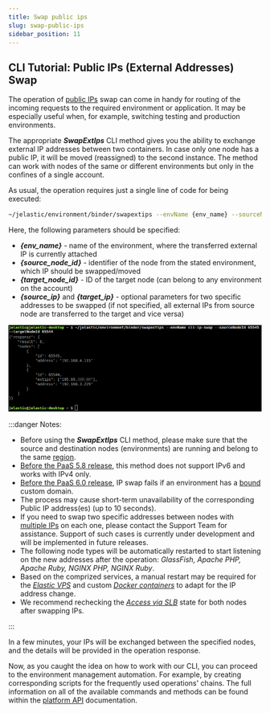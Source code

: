 ```yaml
---
title: Swap public ips
slug: swap-public-ips
sidebar_position: 11
---
```


## CLI Tutorial: Public IPs (External Addresses) Swap

The operation of [public IPs](/docs/application-setting/external-access-to-applications/public-ip) swap can come in handy for routing of the incoming requests to the required environment or application. It may be especially useful when, for example, switching testing and production environments.

The appropriate **_SwapExtIps_** CLI method gives you the ability to exchange external IP addresses between two containers. In case only one node has a public IP, it will be moved (reassigned) to the second instance. The method can work with nodes of the same or different environments but only in the confines of a single account.

As usual, the operation requires just a single line of code for being executed:

```bash
~/jelastic/environment/binder/swapextips --envName {env_name} --sourceNodeId {source_node_id} --targetNodeId {target_node_id} [--sourceIp {source_ip}] [--targetIp {target_ip}]
```

Here, the following parameters should be specified:

- **_{env_name}_** - name of the environment, where the transferred external IP is currently attached
- **_{source_node_id}_** - identifier of the node from the stated environment, which IP should be swapped/moved
- **_{target_node_id}_** - ID of the target node (can belong to any environment on the account)
- **_{source_ip}_** and **_{target_ip}_** - optional parameters for two specific addresses to be swapped (if not specified, all external IPs from source node are transferred to the target and vice versa)

<div style={{
    display:'flex',
    justifyContent: 'center',
    margin: '0 0 1rem 0'
}}>

![Locale Dropdown](./img/SwapPublicIPs/01-cli-swap-external-ip.png)

</div>

:::danger Notes:

- Before using the **_SwapExtIps_** CLI method, please make sure that the source and destination nodes (environments) are running and belong to the same [region](/docs/environment-management/environment-regions/choosing-a-region).
- <u>Before the PaaS 5.8 release</u>, this method does not support IPv6 and works with IPv4 only.
- <u>Before the PaaS 6.0 release</u>, IP swap fails if an environment has a [bound](/docs/ApplicationSetting/Domain%20Name%20Management/Custom%20Domain%20Name#how-to-bind-domain-to-environment) custom domain.
- The process may cause short-term unavailability of the corresponding Public IP address(es) (up to 10 seconds).
- If you need to swap two specific addresses between nodes with [multiple IPs](/docs/ApplicationSetting/External%20Access%20To%20Applications/Multiple%20Public%20IP) on each one, please contact the Support Team for assistance. Support of such cases is currently under development and will be implemented in future releases.
- The following node types will be automatically restarted to start listening on the new addresses after the operation: _GlassFish, Apache PHP, Apache Ruby, NGINX PHP, NGINX Ruby_.
- Based on the comprized services, a manual restart may be required for the [_Elastic VPS_](/docs/Elastic%20VPS/Elastic%20VPS%20Overview/General%20Information) and custom [_Docker containers_](/docs/Container/Container%20Deployment/Custom%20Containers%20Deployment) to adapt for the IP address change.
- We recommend rechecking the [_Access via SLB_](/docs/ApplicationSetting/External%20Access%20To%20Applications/Shared%20Load%20Balancer#deny-access-via-shared-load-balancer) state for both nodes after swapping IPs.

:::

In a few minutes, your IPs will be exchanged between the specified nodes, and the details will be provided in the operation response.

Now, as you caught the idea on how to work with our CLI, you can proceed to the environment management automation. For example, by creating corresponding scripts for the frequently used operations' chains. The full information on all of the available commands and methods can be found within the [platform API](https://cloudmydc.com/) documentation.
